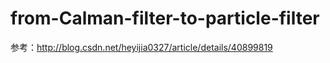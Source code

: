 # from-Calman-filter-to-particle-filter
参考：http://blog.csdn.net/heyijia0327/article/details/40899819
